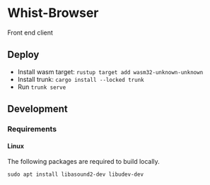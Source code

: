 # Whist-Browser
Front end client

## Deploy

- Install wasm target: `rustup target add wasm32-unknown-unknown`
- Install trunk: `cargo install --locked trunk`
- Run `trunk serve`

## Development

### Requirements
#### Linux
The following packages are required to build locally.
```shell
sudo apt install libasound2-dev libudev-dev
```
